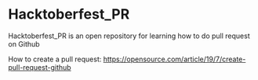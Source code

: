 # Hacktoberfest_PR

Hacktoberfest_PR is an open repository for learning how to do pull request on Github

How to create a pull request: https://opensource.com/article/19/7/create-pull-request-github
